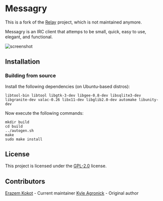 # Messagry

This is a fork of the [Relay](https://github.com/agronick/Relay) project,
which is not maintained anymore.

Messagry is an IRC client that attemps to be small, quick, easy to use, elegant, and functional.

![screenshot](http://bit.ly/1M6dYGZ)

## Installation

### Building from source

Install the following dependencies (on Ubuntu-based distros):

`libtool-bin libtool libgtk-3-dev libgee-0.8-dev libsqlite3-dev libgranite-dev valac-0.26 libx11-dev libglib2.0-dev automake libunity-dev`

Now execute the following commands:

```
mkdir build
cd build
../autogen.sh
make
sudo make install
```

## License

This project is licensed under the [GPL-2.0](LICENSE) license.

## Contributors
[Erazem Kokot](https://erazem.eu) - Current maintainer
[Kyle Agronick](https://poisonpacket.wordpress.com/) - Original author
